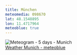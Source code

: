 ```yaml
---
title: München
meteomedia: 098670
lat: 48.1548895
lon: 11.4717964
meteoblue: true
---
```

<img src="//my.meteoblue.com/visimage/meteogram_web?look=KILOMETER_PER_HOUR%2CCELSIUS%2CMILLIMETER&apikey=5838a18e295d&temperature=C&windspeed=kmh&precipitationamount=mm&winddirection=3char&city=Munich&iso2=de&lat=48.137402&lon=11.575500&asl=524&tz=Europe%2FBerlin&lang=en&sig=dfd58391afcb528b1ff2abb226dcecff" srcset="//my.meteoblue.com/visimage/meteogram_web_hd?look=KILOMETER_PER_HOUR%2CCELSIUS%2CMILLIMETER&apikey=5838a18e295d&temperature=C&windspeed=kmh&precipitationamount=mm&winddirection=3char&city=Munich&iso2=de&lat=48.137402&lon=11.575500&asl=524&tz=Europe%2FBerlin&lang=en&sig=9eebd7a943e0038d8655b5aa30b490c0 1.4x" alt="Meteogram - 5 days - Munich"><a href="https://www.meteoblue.com/en/weather/week/munich_germany_2867714" target="_blank" style="display: block;">Weather Munich - meteoblue</a>
